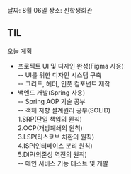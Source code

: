 날짜: 8월 06일
장소: 신학생회관

## TIL

오늘 계획
- 프로젝트 UI 및 디자인 완성(Figma 사용)  
-- UI를 위한 디자인 시스템 구축  
-- 그리드, 헤더, 인풋 컴포넌트 제작
- 백엔드 개발(Spring 사용)  
-- Spring AOP 기술 공부  
-- 객체 지향 설계원리 공부(SOLID)    
    1.SRP(단일 책임의 원칙)  
    2.OCP(개방폐쇄의 원칙)  
    3.LSP(리스코브 치환의 원칙)  
    4.ISP(인터페이스 분리 원칙)  
    5.DIP(의존성 역전의 원칙)  
-- 메인 서비스 기능 테스트 및 개발  
